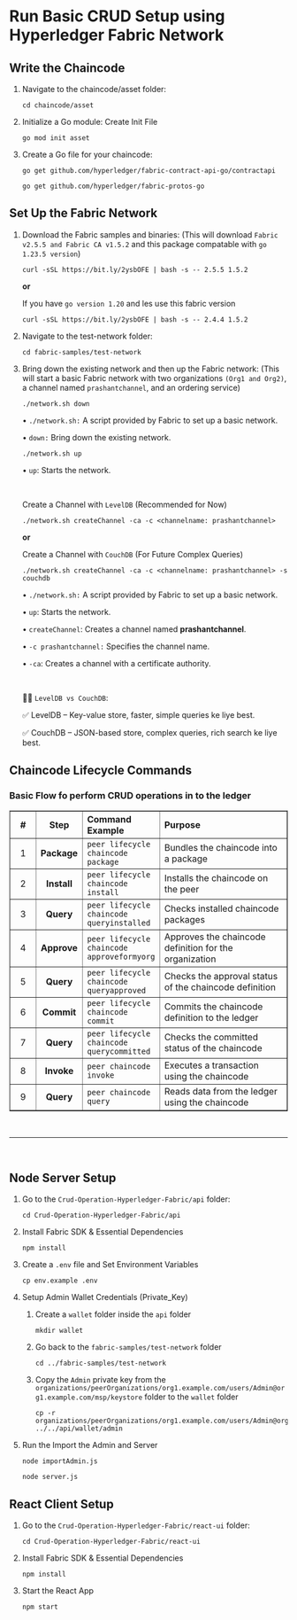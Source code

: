 <!-- @format -->

# Run Basic CRUD Setup using Hyperledger Fabric Network

## Write the Chaincode

1.  Navigate to the chaincode/asset folder:

        cd chaincode/asset

2.  Initialize a Go module: Create Init File

        go mod init asset

3.  Create a Go file for your chaincode:

        go get github.com/hyperledger/fabric-contract-api-go/contractapi

        go get github.com/hyperledger/fabric-protos-go

## Set Up the Fabric Network

1.  Download the Fabric samples and binaries: (This will download `Fabric v2.5.5 and Fabric CA v1.5.2` and this package compatable with `go 1.23.5 version`)

        curl -sSL https://bit.ly/2ysbOFE | bash -s -- 2.5.5 1.5.2

    **or**

    If you have `go version 1.20` and les use this fabric version

        curl -sSL https://bit.ly/2ysbOFE | bash -s -- 2.4.4 1.5.2

2.  Navigate to the test-network folder:

        cd fabric-samples/test-network

3.  Bring down the existing network and then up the Fabric network: (This will start a basic Fabric network with two organizations `(Org1 and Org2)`, a channel named `prashantchannel`, and an ordering service)

        ./network.sh down

    • `./network.sh:` A script provided by Fabric to set up a basic network.

    • `down:` Bring down the existing network.

        ./network.sh up

    • `up`: Starts the network.

    <br>

    Create a Channel with `LevelDB` (Recommended for Now)

        ./network.sh createChannel -ca -c <channelname: prashantchannel>

    **or**

    Create a Channel with `CouchDB` (For Future Complex Queries)

        ./network.sh createChannel -ca -c <channelname: prashantchannel> -s couchdb

    • `./network.sh:` A script provided by Fabric to set up a basic network.

    • `up`: Starts the network.

    • `createChannel`: Creates a channel named **prashantchannel**.

    • `-c prashantchannel:` Specifies the channel name.

    • `-ca`: Creates a channel with a certificate authority.

    <br>

    👨‍💻 `LevelDB vs CouchDB`:

    ✅ LevelDB – Key-value store, faster, simple queries ke liye best.

    ✅ CouchDB – JSON-based store, complex queries, rich search ke liye best.

## Chaincode Lifecycle Commands

### Basic Flow fo perform CRUD operations in to the ledger

<table border="1" cellpadding="0" cellspacing="0" style="width:100%" >
<thead>
    <tr>
    <th style="width: 10%; text-align: center;">#</th>
      <th style="width: 15%; text-align: center;">Step</th>
      <th style="width: 25%; text-align: left;">Command Example</th>
      <th style="width: 65%; text-align: left;">Purpose</th>
    </tr>
  </thead>
  <tbody>
    <tr>
      <td style="text-align: center;">1</td>
      <td style="text-align: center; font-weight:bold">Package</td>
      <td><code>peer lifecycle chaincode package</code></td>
      <td>Bundles the chaincode into a package</td>
    </tr>
    <tr>
      <td style="text-align: center;">2</td>
      <td style="text-align: center; font-weight:bold">Install</td>
      <td><code>peer lifecycle chaincode install</code></td>
      <td>Installs the chaincode on the peer</td>
    </tr>
    <tr>
      <td style="text-align: center;" >3</td>
      <td style="text-align: center; font-weight:bold">Query</td>
      <td><code>peer lifecycle chaincode queryinstalled</code></td>
      <td>Checks installed chaincode packages</td>
    </tr>
    <tr>
      <td style="text-align: center;">4</td>
      <td style="text-align: center; font-weight:bold">Approve</td>
      <td><code>peer lifecycle chaincode approveformyorg</code></td>
      <td>Approves the chaincode definition for the organization</td>
    </tr>
    <tr>
      <td style="text-align: center;">5</td>
      <td style="text-align: center; font-weight:bold">Query</td>
      <td><code>peer lifecycle chaincode queryapproved</code></td>
      <td>Checks the approval status of the chaincode definition</td>
    </tr>
    <tr>
      <td style="text-align: center;">6</td>
      <td style="text-align: center; font-weight:bold">Commit</td>
      <td><code>peer lifecycle chaincode commit</code></td>
      <td>Commits the chaincode definition to the ledger</td>
    </tr>
    <tr>
      <td style="text-align: center;">7</td>
      <td style="text-align: center; font-weight:bold">Query</td>
      <td><code>peer lifecycle chaincode querycommitted</code></td>
      <td>Checks the committed status of the chaincode</td>
    </tr>
    <tr>
      <td style="text-align: center;">8</td>
      <td style="text-align: center; font-weight:bold">Invoke</td>
      <td><code>peer chaincode invoke</code></td>
      <td>Executes a transaction using the chaincode</td>
    </tr>
    <tr>
      <td style="text-align: center;">9</td>
      <td style="text-align: center; font-weight:bold">Query</td>
      <td><code>peer chaincode query</code></td>
      <td>Reads data from the ledger using the chaincode</td>
    </tr>
  </tbody>
</table>

<br> <hr> <br>

## Node Server Setup

1.  Go to the `Crud-Operation-Hyperledger-Fabric/api` folder:

        cd Crud-Operation-Hyperledger-Fabric/api

2.  Install Fabric SDK & Essential Dependencies

        npm install

3.  Create a `.env` file and Set Environment Variables

        cp env.example .env

4.  Setup Admin Wallet Credentials (Private_Key)

    1.  Create a `wallet` folder inside the `api` folder

            mkdir wallet

    2.  Go back to the `fabric-samples/test-network` folder

            cd ../fabric-samples/test-network

    3.  Copy the `Admin` private key from the `organizations/peerOrganizations/org1.example.com/users/Admin@org1.example.com/msp/keystore` folder to the `wallet` folder

            cp -r organizations/peerOrganizations/org1.example.com/users/Admin@org1.example.com/msp ../../api/wallet/admin

5.  Run the Import the Admin and Server

        node importAdmin.js

        node server.js

## React Client Setup

1.  Go to the `Crud-Operation-Hyperledger-Fabric/react-ui` folder:

        cd Crud-Operation-Hyperledger-Fabric/react-ui

2.  Install Fabric SDK & Essential Dependencies

        npm install

3.  Start the React App

        npm start
